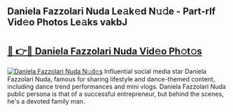 ## Daniela Fazzolari Nuda Le𝚊k𝚎d N𝚞𝚍e - Part-rIf Vid𝚎o Photos Le𝚊ks vakbJ

# <h2><a href="http://fbf87fy.evod.top/?m=Daniela+Fazzolari+Nuda">🔗 👉🔴 Daniela Fazzolari Nuda Vid𝚎o Ph𝚘t𝚘s</a></h2>

[![Daniela Fazzolari Nuda N𝚞d𝚎s](https://i.imgur.com/8V9OHl7.gif)](http://fbf87fy.evod.top/?m=Daniela+Fazzolari+Nuda)
Influential social media star Daniela Fazzolari Nuda, famous for sharing lifestyle and dance-themed content, including dance trend performances and mini vlogs. Daniela Fazzolari Nuda public persona is that of a successful entrepreneur, but behind the scenes, he's a devoted family man. 

